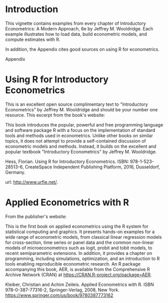 # Introduction
This vignette contains examples from every chapter of Introductory Econometrics: A Modern Approach, 6e by Jeffrey M. Wooldridge. Each example illustrates how to load data, build econometric models, and compute estimates with R.

In addition, the Appendix cites good sources on using R for econometrics.

Appendix
# Using R for Introductory Econometrics
This is an excellent open source complimentary text to "Introductory Econometrics" by Jeffrey M. Wooldridge and should be your number one resource. This excerpt from the book's website:

This book introduces the popular, powerful and free programming language and software package R with a focus on the implementation of standard tools and methods used in econometrics. Unlike other books on similar topics, it does not attempt to provide a self-contained discussion of econometric models and methods. Instead, it builds on the excellent and popular textbook "Introductory Econometrics" by Jeffrey M. Wooldridge.

Hess, Florian. Using R for Introductory Econometrics. ISBN: 978-1-523-28513-6, CreateSpace Independent Publishing Platform, 2016, Dusseldorf, Germany.

url: http://www.urfie.net/.

# Applied Econometrics with R
From the publisher's website:

This is the first book on applied econometrics using the R system for statistical computing and graphics. It presents hands-on examples for a wide range of econometric models, from classical linear regression models for cross-section, time series or panel data and the common non-linear models of microeconometrics such as logit, probit and tobit models, to recent semiparametric extensions. In addition, it provides a chapter on programming, including simulations, optimization, and an introduction to R tools enabling reproducible econometric research. An R package accompanying this book, AER, is available from the Comprehensive R Archive Network (CRAN) at https://CRAN.R-project.org/package=AER.

Kleiber, Christian and Achim Zeileis. Applied Econometrics with R. ISBN 978-0-387-77316-2, Springer-Verlag, 2008, New York. https://www.springer.com/us/book/9780387773162